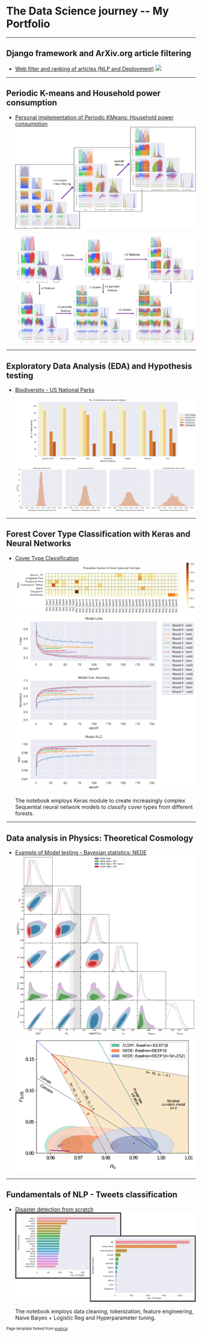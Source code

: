 # The Data Science journey -- My Portfolio

---

## Django framework and ArXiv.org article filtering

- [Web filter and ranking of articles (NLP and Deployment)](https://github.com/juan-s-cruz/arxivFilterX)
  <img src="images/arxivFilterDjango/webFilterCombined.png?raw=true"/>
  
---

## Periodic K-means and Household power consumption

- [Personal implementation of Periodic KMeans: Household power consumption](https://github.com/juan-s-cruz/DS-portfolio/blob/main/household_power%20clustering/household_power-KMeans-scikit.ipynb)
  <img src="images/household_power/portfolio1.png?raw=true"/>

  <img src="images/household_power/portfolio2.png?raw=true"/>

---

## Exploratory Data Analysis (EDA) and Hypothesis testing

- [Biodiversity - US National Parks](https://github.com/juan-s-cruz/DS-portfolio/blob/main/biodiversity/biodiversity.ipynb)
  <img src="images/biodiversity/bioDemo1.jpg?raw=true"/>
  <img src="images/biodiversity/bioDemo2.jpg?raw=true"/>

---

## Forest Cover Type Classification with Keras and Neural Networks

- [Cover Type Classification](https://github.com/juan-s-cruz/DS-portfolio/blob/main/cover_types_DeepLearning/CoverType-classification.ipynb)
  <img src="images/cover_types_classif/soiltypes.png?raw=true"/>
  <img src="images/cover_types_classif/model_comp.jpeg?raw=true"/>
  
  The notebook employs Keras module to create increasingly complex Sequential neural network models to classify cover types from different forests.

---

## Data analysis in Physics: Theoretical Cosmology

- [Example of Model testing - Bayesian statistics: NEDE](https://doi.org/10.1088/1475-7516/2023/02/041)
  <img src="images/hubbleTensionS8article/sample_triangle_bayes.png?raw=true"/>
  <img src="images/hubbleTensionS8article/r_ns_plot.png?raw=true"/>


---

## Fundamentals of NLP - Tweets classification

- [Disaster detection from scratch](https://www.kaggle.com/code/juansroadtodata/twitting-disasters)
  <img src="images/twittingDisasters/thumbnailTweets.png?raw=true"/>
  
  The notebook employs data cleaning, tokenization, feature engineering, Naive Baiyes + Logistic Reg and Hyperparameter tuning.
  

<p style="font-size:10px">Page template forked from <a href="https://github.com/evanca/quick-portfolio">evanca</a></p>
<!-- Remove above link if you don't want to attribute -->
